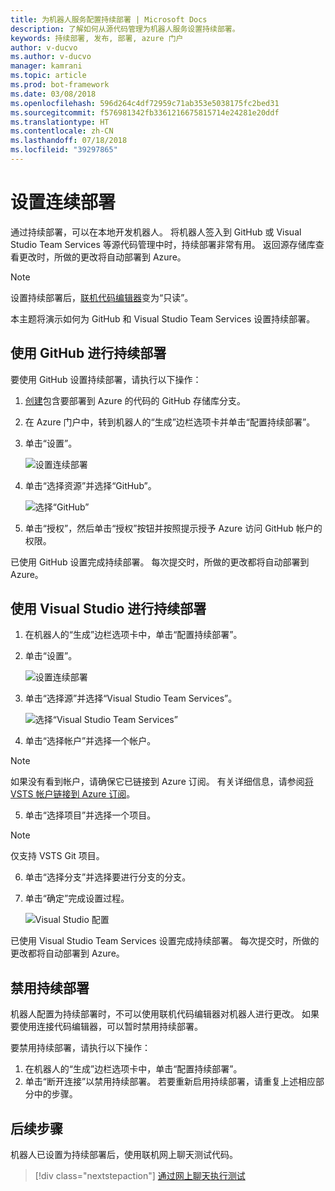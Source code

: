 ```yaml
---
title: 为机器人服务配置持续部署 | Microsoft Docs
description: 了解如何从源代码管理为机器人服务设置持续部署。
keywords: 持续部署, 发布, 部署, azure 门户
author: v-ducvo
ms.author: v-ducvo
manager: kamrani
ms.topic: article
ms.prod: bot-framework
ms.date: 03/08/2018
ms.openlocfilehash: 596d264c4df72959c71ab353e5038175fc2bed31
ms.sourcegitcommit: f576981342fb3361216675815714e24281e20ddf
ms.translationtype: HT
ms.contentlocale: zh-CN
ms.lasthandoff: 07/18/2018
ms.locfileid: "39297865"
---
```

# <a name="set-up-continuous-deployment"></a>设置连续部署

通过持续部署，可以在本地开发机器人。 将机器人签入到 GitHub 或 Visual Studio Team Services 等源代码管理中时，持续部署非常有用。 返回源存储库查看更改时，所做的更改将自动部署到 Azure。

> [!NOTE]
> 设置持续部署后，[联机代码编辑器](bot-service-build-online-code-editor.md)变为“只读”。

本主题将演示如何为 GitHub 和 Visual Studio Team Services 设置持续部署。

## <a name="continuous-deployment-using-github"></a>使用 GitHub 进行持续部署

要使用 GitHub 设置持续部署，请执行以下操作：

1. [创建](https://help.github.com/articles/fork-a-repo/)包含要部署到 Azure 的代码的 GitHub 存储库分支。
2. 在 Azure 门户中，转到机器人的“生成”边栏选项卡并单击“配置持续部署”。 
3. 单击“设置”。
   
   ![设置连续部署](~/media/azure-bot-build/continuous-deployment-setup.png)

4. 单击“选择资源”并选择“GitHub”。

   ![选择“GitHub”](~/media/azure-bot-build/continuous-deployment-setup-github.png)

5. 单击“授权”，然后单击“授权”按钮并按照提示授予 Azure 访问 GitHub 帐户的权限。

已使用 GitHub 设置完成持续部署。 每次提交时，所做的更改都将自动部署到 Azure。

## <a name="continuous-deployment-using-visual-studio"></a>使用 Visual Studio 进行持续部署

1. 在机器人的“生成”边栏选项卡中，单击“配置持续部署”。 
2. 单击“设置”。
   
   ![设置连续部署](~/media/azure-bot-build/continuous-deployment-setup.png)

3. 单击“选择源”并选择“Visual Studio Team Services”。

   ![选择“Visual Studio Team Services”](~/media/azure-bot-build/continuous-deployment-setup-vs.png)

4. 单击“选择帐户”并选择一个帐户。

> [!NOTE]
> 如果没有看到帐户，请确保它已链接到 Azure 订阅。
> 有关详细信息，请参阅[将 VSTS 帐户链接到 Azure 订阅](https://github.com/projectkudu/kudu/wiki/Setting-up-a-VSTS-account-so-it-can-deploy-to-a-Web-App#linking-your-vsts-account-to-your-azure-subscription)。

5. 单击“选择项目”并选择一个项目。

> [!NOTE]
> 仅支持 VSTS Git 项目。

6. 单击“选择分支”并选择要进行分支的分支。
7. 单击“确定”完成设置过程。

   ![Visual Studio 配置](~/media/azure-bot-build/continuous-deployment-setup-vs-configuration.png)

已使用 Visual Studio Team Services 设置完成持续部署。 每次提交时，所做的更改都将自动部署到 Azure。

## <a name="disable-continuous-deployment"></a>禁用持续部署

机器人配置为持续部署时，不可以使用联机代码编辑器对机器人进行更改。 如果要使用连接代码编辑器，可以暂时禁用持续部署。

要禁用持续部署，请执行以下操作：

1. 在机器人的“生成”边栏选项卡中，单击“配置持续部署”。 
2. 单击“断开连接”以禁用持续部署。 若要重新启用持续部署，请重复上述相应部分中的步骤。

## <a name="next-steps"></a>后续步骤
机器人已设置为持续部署后，使用联机网上聊天测试代码。

> [!div class="nextstepaction"]
> [通过网上聊天执行测试](bot-service-manage-test-webchat.md)
